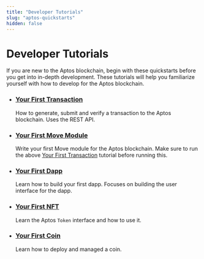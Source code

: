 ```yaml
---
title: "Developer Tutorials"
slug: "aptos-quickstarts"
hidden: false
---
```


# Developer Tutorials

If you are new to the Aptos blockchain, begin with these quickstarts before you get into in-depth development. These tutorials will help you familiarize yourself with how to develop for the Aptos blockchain. 

- ### [Your First Transaction](first-transaction.md)

    How to generate, submit and verify a transaction to the Aptos blockchain. Uses the REST API.

- ### [Your First Move Module](first-move-module.md)

    Write your first Move module for the Aptos blockchain. Make sure to run the above [Your First Transaction](first-transaction.md) tutorial before running this.

<!--
This needs to be updated to use the CLI

- ### [Your First Coin](first-coin.md)

    Deploy your first coin on the Aptos blockchain. Make sure to run the above [Your First Transaction](first-transaction.md) tutorial before running this.
-->

- ### [Your First Dapp](first-dapp.md)

    Learn how to build your first dapp. Focuses on building the user interface for the dapp.

- ### [Your First NFT](your-first-nft.md)

    Learn the Aptos `Token` interface and how to use it.

- ### [Your First Coin](first-coin.md)

    Learn how to deploy and managed a coin.
